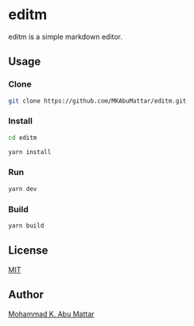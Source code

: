 # editm

editm is a simple markdown editor.

## Usage

### Clone

```bash
git clone https://github.com/MKAbuMattar/editm.git
```

### Install

```bash
cd editm

yarn install
```

### Run

```bash
yarn dev
```

### Build

```bash
yarn build
```

## License

[MIT](LICENSE)

## Author

[Mohammad K. Abu Mattar](mkabumattar.github.io)
